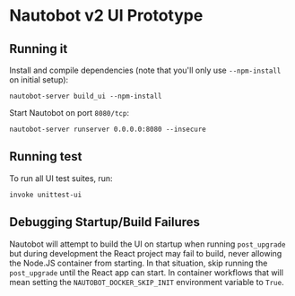 # Nautobot v2 UI Prototype

## Running it

Install and compile dependencies (note that you'll only use `--npm-install` on initial setup):

```no-highlight
nautobot-server build_ui --npm-install
```

Start Nautobot on port `8080/tcp`:

```no-highlight
nautobot-server runserver 0.0.0.0:8080 --insecure
```

## Running test

To run all UI test suites, run:

```no-highlight
invoke unittest-ui
```

## Debugging Startup/Build Failures

Nautobot will attempt to build the UI on startup when running `post_upgrade` but during development the React project may fail to build, never allowing the Node.JS container from starting. In that situation, skip running the `post_upgrade` until the React app can start. In container workflows that will mean setting the `NAUTOBOT_DOCKER_SKIP_INIT` environment variable to `True`.
